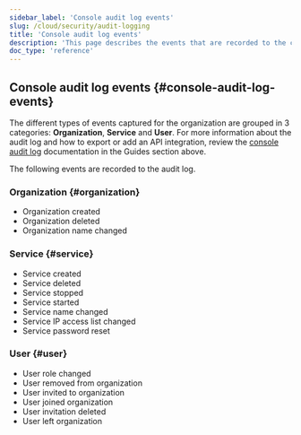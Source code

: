 ```yaml
---
sidebar_label: 'Console audit log events'
slug: /cloud/security/audit-logging
title: 'Console audit log events'
description: 'This page describes the events that are recorded to the console audit log.'
doc_type: 'reference'
---
```


## Console audit log events {#console-audit-log-events}

The different types of events captured for the organization are grouped in 3 categories: **Organization**, **Service** and **User**. For more information about the audit log and how to export or add an API integration, review the [console audit log](/cloud/security/audit-logging/console-audit-log) documentation in the Guides section above.

The following events are recorded to the audit log.

### Organization {#organization}

- Organization created
- Organization deleted
- Organization name changed

### Service {#service}

- Service created
- Service deleted
- Service stopped
- Service started
- Service name changed
- Service IP access list changed
- Service password reset

### User {#user}

- User role changed
- User removed from organization
- User invited to organization
- User joined organization
- User invitation deleted
- User left organization
